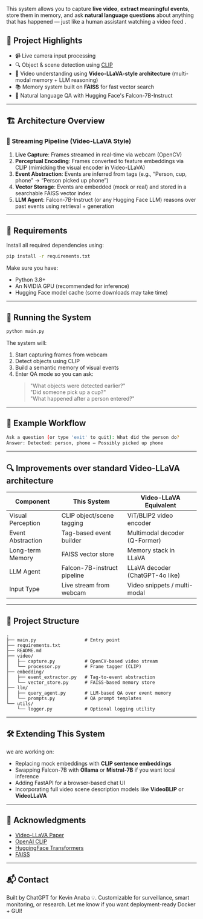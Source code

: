 
This system allows you to capture **live video**, **extract meaningful events**, store them in memory, and ask **natural language questions** about anything that has happened — just like a human assistant watching a video feed .

## 📌 Project Highlights

- 📹 Live camera input processing
- 🔍 Object & scene detection using [CLIP](https://huggingface.co/openai/clip-vit-base-patch32)
- 🧠 Video understanding using **Video-LLaVA-style architecture** (multi-modal memory + LLM reasoning)
- 📚 Memory system built on **FAISS** for fast vector search
- 🤖 Natural language QA with Hugging Face's Falcon-7B-Instruct

---

## 🏗️ Architecture Overview 

### 🔄 Streaming Pipeline (Video-LLaVA Style)

1. **Live Capture**: Frames streamed in real-time via webcam (OpenCV)
2. **Perceptual Encoding**: Frames converted to feature embeddings via CLIP (mimicking the visual encoder in Video-LLaVA)
3. **Event Abstraction**: Events are inferred from tags (e.g., “Person, cup, phone” → “Person picked up phone”)
4. **Vector Storage**: Events are embedded (mock or real) and stored in a searchable FAISS vector index
5. **LLM Agent**: Falcon-7B-Instruct (or any Hugging Face LLM) reasons over past events using retrieval + generation

---

## 🔧 Requirements

Install all required dependencies using:

```bash
pip install -r requirements.txt
```

Make sure you have:
- Python 3.8+
- An NVIDIA GPU (recommended for inference)
- Hugging Face model cache (some downloads may take time)

---

## 🚀 Running the System

```bash
python main.py
```

The system will:
1. Start capturing frames from webcam
2. Detect objects using CLIP
3. Build a semantic memory of visual events
4. Enter QA mode so you can ask:  
   > "What objects were detected earlier?"  
   > "Did someone pick up a cup?"  
   > "What happened after a person entered?"

---

## 💬 Example Workflow

```bash
Ask a question (or type 'exit' to quit): What did the person do?
Answer: Detected: person, phone — Possibly picked up phone
```

---

## 🔍 Improvements over standard  Video-LLaVA architecture

| Component            | This System                        | Video-LLaVA Equivalent          |
|---------------------|------------------------------------|---------------------------------|
| Visual Perception    | CLIP object/scene tagging          | ViT/BLIP2 video encoder         |
| Event Abstraction    | Tag-based event builder            | Multimodal decoder (Q-Former)   |
| Long-term Memory     | FAISS vector store                 | Memory stack in LLaVA           |
| LLM Agent            | Falcon-7B-instruct pipeline        | LLaVA decoder (ChatGPT-4o like) |
| Input Type           | Live stream from webcam            | Video snippets / multi-modal    |

---

## 📁 Project Structure

```
.
├── main.py                  # Entry point
├── requirements.txt
├── README.md
├── video/
│   ├── capture.py           # OpenCV-based video stream
│   └── processor.py         # Frame tagger (CLIP)
├── embedding/
│   ├── event_extractor.py   # Tag-to-event abstraction
│   └── vector_store.py      # FAISS-based memory store
├── llm/
│   ├── query_agent.py       # LLM-based QA over event memory
│   └── prompts.py           # QA prompt templates
└── utils/
    └── logger.py            # Optional logging utility
```

---

## 🛠️ Extending This System

we are working on:
- Replacing mock embeddings with **CLIP sentence embeddings**
- Swapping Falcon-7B with **Ollama** or **Mistral-7B** if you want local inference
- Adding FastAPI for a browser-based chat UI
- Incorporating full video scene description models like **VideoBLIP** or **VideoLLaVA**

---

## 📣 Acknowledgments

- [Video-LLaVA Paper](https://arxiv.org/abs/2403.08016)
- [OpenAI CLIP](https://github.com/openai/CLIP)
- [HuggingFace Transformers](https://huggingface.co/docs/transformers)
- [FAISS](https://github.com/facebookresearch/faiss)

---

## 📬 Contact

Built by ChatGPT for Kevin Anaba 💡. Customizable for surveillance, smart monitoring, or research. Let me know if you want deployment-ready Docker + GUI!
